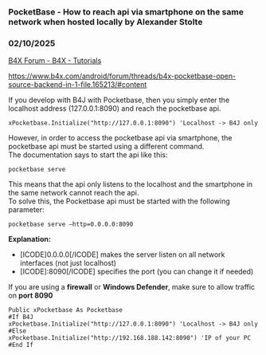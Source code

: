 ###  PocketBase - How to reach api via smartphone on the same network when hosted locally by Alexander Stolte
### 02/10/2025
[B4X Forum - B4X - Tutorials](https://www.b4x.com/android/forum/threads/165548/)

<https://www.b4x.com/android/forum/threads/b4x-pocketbase-open-source-backend-in-1-file.165213/#content>  
  
If you develop with B4J with Pocketbase, then you simply enter the localhost address (127.0.0.1:8090) and reach the pocketbase api.  

```B4X
xPocketbase.Initialize("http://127.0.0.1:8090") 'Localhost -> B4J only
```

  
  
However, in order to access the pocketbase api via smartphone, the pocketbase api must be started using a different command.  
The documentation says to start the api like this:  

```B4X
pocketbase serve
```

  
This means that the api only listens to the localhost and the smartphone in the same network cannot reach the api.  
To solve this, the Pocketbase api must be started with the following parameter:  

```B4X
pocketbase serve –http=0.0.0.0:8090
```

  
**Explanation:**  

- [ICODE]0.0.0.0[/ICODE] makes the server listen on all network interfaces (not just localhost)
- [ICODE]:8090[/ICODE] specifies the port (you can change it if needed)

If you are using a **firewall** or **Windows Defender**, make sure to allow traffic on **port 8090**  
  

```B4X
Public xPocketbase As Pocketbase  
#If B4J  
xPocketbase.Initialize("http://127.0.0.1:8090") 'Localhost -> B4J only  
#Else  
xPocketbase.Initialize("http://192.168.188.142:8090") 'IP of your PC  
#End If
```